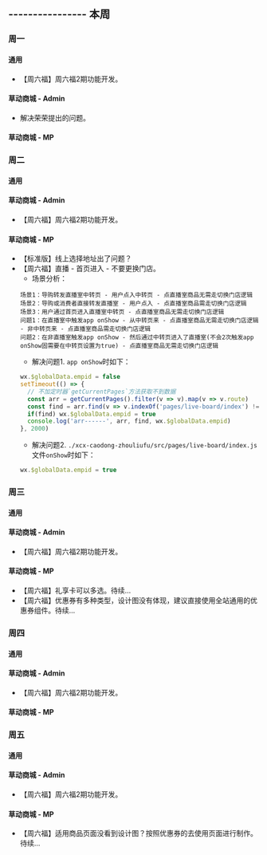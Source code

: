 ## ---------------- 本周

### 周一
#### 通用
* 【周六福】周六福2期功能开发。
#### 草动商城 - Admin
* 解决荣荣提出的问题。
#### 草动商城 - MP

### 周二
#### 通用
#### 草动商城 - Admin
* 【周六福】周六福2期功能开发。
#### 草动商城 - MP
* 【标准版】线上选择地址出了问题？
* 【周六福】直播 - 首页进入 - 不要更换门店。
  - 场景分析：
  ```
  场景1：导购转发直播室中转页 - 用户点入中转页 - 点直播室商品无需走切换门店逻辑
  场景2：导购或消费者直接转发直播室 - 用户点入 - 点直播室商品需走切换门店逻辑
  场景3：用户通过首页进入直播室中转页 - 点直播室商品无需走切换门店逻辑
  问题1：在直播室中触发app onShow - 从中转页来 - 点直播室商品无需走切换门店逻辑 - 非中转页来 - 点直播室商品需走切换门店逻辑
  问题2：在非直播室触发app onShow - 然后通过中转页进入了直播室(不会2次触发app onShow固需要在中转页设置为true) - 点直播室商品无需走切换门店逻辑
  ```
  - 解决问题1. `app onShow`时如下：
  ```javascript
  wx.$globalData.empid = false
  setTimeout(() => {
    // 不加定时器`getCurrentPages`方法获取不到数据
    const arr = getCurrentPages().filter(v => v).map(v => v.route)
    const find = arr.find(v => v.indexOf('pages/live-board/index') !== -1)
    if(find) wx.$globalData.empid = true
    console.log('arr------', arr, find, wx.$globalData.empid)
  }, 2000)
  ```
  - 解决问题2. `./xcx-caodong-zhouliufu/src/pages/live-board/index.js`文件`onShow`时如下：
  ```javascript
  wx.$globalData.empid = true
  ```

### 周三
#### 通用
#### 草动商城 - Admin
* 【周六福】周六福2期功能开发。
#### 草动商城 - MP
* 【周六福】礼享卡可以多选。待续...
* 【周六福】优惠券有多种类型，设计图没有体现，建议直接使用全站通用的优惠券组件。待续...

### 周四
#### 通用
#### 草动商城 - Admin
* 【周六福】周六福2期功能开发。
#### 草动商城 - MP

### 周五
#### 通用
#### 草动商城 - Admin
* 【周六福】周六福2期功能开发。
#### 草动商城 - MP
* 【周六福】适用商品页面没看到设计图？按照优惠券的去使用页面进行制作。待续...
